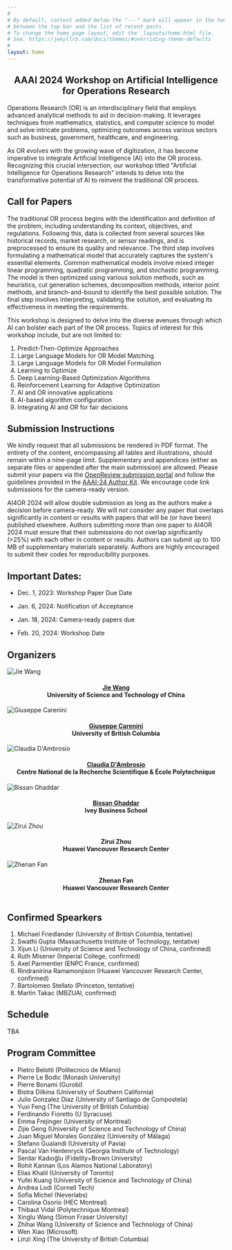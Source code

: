 ```yaml
---
#
# By default, content added below the "---" mark will appear in the home page
# between the top bar and the list of recent posts.
# To change the home page layout, edit the _layouts/home.html file.
# See: https://jekyllrb.com/docs/themes/#overriding-theme-defaults
#
layout: home
---
```


<center>
<h2 class="blackpar_title"> AAAI 2024 Workshop on Artificial Intelligence for Operations Research </h2>
<!-- <h3 class="blackpar_title"> AAAI 4 </h3> -->
</center>

Operations Research (OR) is an interdisciplinary field that employs advanced analytical methods to aid in decision-making. It leverages techniques from mathematics, statistics, and computer science to model and solve intricate problems, optimizing outcomes across various sectors such as business, government, healthcare, and engineering.

As OR evolves with the growing wave of digitization, it has become imperative to integrate Artificial Intelligence (AI) into the OR process.  Recognizing this crucial intersection, our workshop titled "Artificial Intelligence for Operations Research" intends to delve into the transformative potential of AI to reinvent the traditional OR process.

<!-- Call for Papers -->
<h2 class="blackpar_title" id="Call for Papers">Call for Papers</h2>

The traditional OR process begins with the identification and definition of the problem, including understanding its context, objectives, and regulations. Following this, data is collected from several sources like historical records, market research, or sensor readings, and is preprocessed to ensure its quality and relevance. The third step involves formulating a mathematical model that accurately captures the system's essential elements. Common mathematical models involve mixed integer linear programming, quadratic programming, and stochastic programming. The model is then optimized using various solution methods, such as heuristics, cut generation schemes, decomposition methods, interior point methods, and branch-and-bound to identify the best possible solution. The final step involves interpreting, validating the solution, and evaluating its effectiveness in meeting the requirements.

This workshop is designed to delve into the diverse avenues through which AI can bolster each part of the OR process. 
Topics of interest for this workshop include, but are not limited to:

1. Predict-Then-Optimize Approaches
2. Large Language Models for OR Model Matching
3. Large Language Models for OR Model Formulation
4. Learning to Optimize
5. Deep Learning-Based Optimization Algorithms
6. Reinforcement Learning for Adaptive Optimization
7. AI and OR innovative applications
8. AI-based algorithm configuration
9. Integrating AI and OR for fair decisions


<h2 class="blackpar_title" id="Submission">Submission Instructions</h2>

We kindly request that all submissions be rendered in PDF format. The entirety of the content, encompassing all tables and illustrations, should remain within a nine-page limit.
Supplementary and appendices (either as separate files or appended after the main submission) are allowed.
Please submit your papers via the [OpenReview submission portal](https://openreview.net/) and follow the guidelines provided in the [AAAI-24 Author Kit](https://aaai.org/wp-content/uploads/2023/06/AuthorKit24.zip).
We encourage code link submissions for the camera-ready version.

AI4OR 2024 will allow double submission as long as the authors make a decision before camera-ready. We will not consider any paper that overlaps significantly in content or results with papers that will be (or have been) published elsewhere. Authors submitting more than one paper to AI4OR 2024 must ensure that their submissions do not overlap significantly (>25%) with each other in content or results. Authors can submit up to 100 MB of supplementary materials separately. Authors are highly encouraged to submit their codes for reproducibility purposes. 


<h2 class="blackpar_title" id="Dates">Important Dates:</h2>

 - Dec. 1, 2023: Workshop Paper Due Date 

 - Jan. 6, 2024: Notification of Acceptance

 - Jan. 18, 2024: Camera-ready papers due

 - Feb. 20, 2024: Workshop Date



<!-- Organizers -->
<h2 class="blackpar_title" id="Organizers">Organizers</h2>

<div class="row">

 <div class="card column">
	  <img src="/2023/images/jie_wang.jpg" alt="Jie Wang" class="img_card">
	  <div class="container">
		<center>
		<h4>
      <a href="https://miralab.ai/people/jie-wang/"><b>Jie Wang</b></a>
			<br>
			University of Science and Technology of China
		</h4>
		</center>
	  </div>
	</div>

 <div class="card column">
	  <img src="/2023/images/giuseppe_carenini.jpg" alt="Giuseppe Carenini" class="img_card">
	  <div class="container">
		<center>
		<h4>
      <a href="https://www.cs.ubc.ca/~carenini/"><b>Giuseppe Carenini</b></a>
			<br>
			University of British Columbia
		</h4>
		</center>
	  </div>
	</div>

 <div class="card column">
	  <img src="/2023/images/claudia_dambrosio.jpg" alt="Claudia D'Ambrosio" class="img_card">
	  <div class="container">
		<center>
		<h4>
      <a href="https://www.lix.polytechnique.fr/~dambrosio/"><b>Claudia D'Ambrosio</b></a>
			<br>
			Centre National de la Recherche Scientifique & École Polytechnique
		</h4>
		</center>
	  </div>
	</div>
 
</div>

<div class="row">

<div class="card column">
	  <img src="/2023/images/bissan_ghaddar.jpg" alt="Bissan Ghaddar" class="img_card">
	  <div class="container">
		<center>
		<h4>
      <a href="https://www.ivey.uwo.ca/faculty/directory/bissan-ghaddar/"><b>Bissan Ghaddar</b></a>
			<br>
			Ivey Business School
		</h4>
		</center>
	  </div>
	</div>

<div class="card column">
	  <img src="/2023/images/zirui_zhou.jpg" alt="Zirui Zhou" class="img_card">
	  <div class="container">
		<center>
		<h4>
			<b>Zirui Zhou</b>
			<br>
			Huawei Vancouver Research Center
		</h4>
		</center>
	  </div>
	</div>

<div class="card column">
	  <img src="/2023/images/zhenan_fan.jpg" alt="Zhenan Fan" class="img_card">
	  <div class="container">
		<center>
		<h4>
			<b>Zhenan Fan</b>
			<br>
			Huawei Vancouver Research Center
		</h4>
		</center>
	  </div>
	</div>

</div>

  
  
<!-- Confirmed Spearkers -->
<h2 class="blackpar_title" id="Confirmed Spearkers">Confirmed Spearkers</h2>

1. Michael Friedlander (University of British Columbia, tentative)
2. Swathi Gupta (Massachusetts Institute of Technology, tentative)
3. Xijun Li (University of Science and Technology of China, confirmed)
4. Ruth Misener (Imperial College, confirmed)
5. Axel Parmentier (ENPC France, confirmed)
6. Rindranirina Ramamonjison (Huawei Vancouver Research Center, confirmed)
7. Bartolomeo Stellato (Princeton, tentative)
8. Martin Takac (MBZUAI, confirmed)




<!-- Schedule -->
<h2 class="blackpar_title" id="Schedule"><b>Schedule</b></h2>
TBA
<!-- 
<a href="https://summarization-workshop.github.io/schedule/"><b>NewSumm 2023 schedule (9am - 6pm AST)</b></a>
-->




<!-- PC -->
<h2 class="blackpar_title" id="Program Committee">Program Committee</h2>

- Pietro Belotti (Politecnico de Milano)
- Pierre Le Bodic (Monash University)
- Pierre Bonami (Gurobi)
- Bistra Dilkina (University of Southern California)
- Julio Gonzalez Diaz (University of Santiago de Compostela)
- Yuxi Feng (The University of British Columbia)
- Ferdinando Fioretto (U Syracuse)
- Emma Frejinger (University of Montreal)
- Zijie Geng (University of Science and Technology of China)
- Juan Miguel Morales González (University of Málaga)
- Stefano Gualandi (University of Pavia)
- Pascal Van Hentenryck (Georgia Institute of Technology)
- Serdar Kadıoğlu (Fidelity+Brown University)
- Rohit Kannan (Los Alamos National Laboratory)
- Elias Khalil (University of Toronto)
- Yufei Kuang (University of Science and Technology of China)
- Andrea Lodi (Cornell Tech)
- Sofia Michel (Neverlabs)
- Carolina Osorio (HEC Montreal)
- Thibaut Vidal (Polytechnique Montreal)
- Xinglu Wang (Simon Fraser University)
- Zhihai Wang (University of Science and Technology of China)
- Wen Xiao (Microsoft)
- Linzi Xing (The University of British Columbia)

